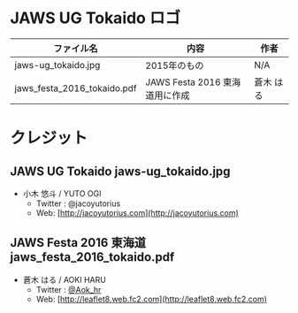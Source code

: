# JAWS UG Tokaido ロゴ

ファイル名 | 内容 | 作者
----|---- | ----
jaws-ug_tokaido.jpg | 2015年のもの | N/A
jaws_festa_2016_tokaido.pdf | JAWS Festa 2016 東海道用に作成 | 蒼木 はる

# クレジット

## JAWS UG Tokaido jaws-ug_tokaido.jpg

- 小木 悠斗 / YUTO OGI
    - Twitter : @jacoyutorius
    - Web: [http://jacoyutorius.com](http://jacoyutorius.com)

## JAWS Festa 2016 東海道 jaws_festa_2016_tokaido.pdf

- 蒼木 はる / AOKI HARU
    - Twitter : [@Aok_hr](https://twitter.com/Aok_hr)
    - Web: [http://leaflet8.web.fc2.com](http://leaflet8.web.fc2.com)
